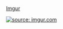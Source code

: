 [Imgur](https://i.imgur.com/jSk30pd.jpg)


<a href="https://imgur.com/jSk30pd"><img src="https://i.imgur.com/jSk30pd.jpg" title="source: imgur.com" /></a>